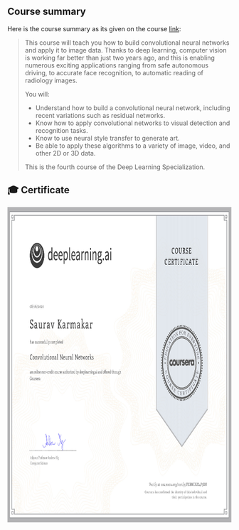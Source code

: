 ## Course summary

Here is the course summary as its given on the course [link](https://www.coursera.org/learn/convolutional-neural-networks):

> This course will teach you how to build convolutional neural networks and apply it to image data. Thanks to deep learning, computer vision is working far better than just two years ago, and this is enabling numerous exciting applications ranging from safe autonomous driving, to accurate face recognition, to automatic reading of radiology images. 
>
> You will:
> - Understand how to build a convolutional neural network, including recent variations such as residual networks.
> - Know how to apply convolutional networks to visual detection and recognition tasks.
> - Know to use neural style transfer to generate art.
> - Be able to apply these algorithms to a variety of image, video, and other 2D or 3D data.
>
> This is the fourth course of the Deep Learning Specialization.

## :mortar_board: Certificate

<p align="center">
  <img src="https://github.com/thesauravkarmakar/deeplearning.ai/blob/master/4.Convolutional%20Neural%20Networks/Coursera%20PXBNUEM4P7DU.jpg" width="919" height="710"/>
</p>
